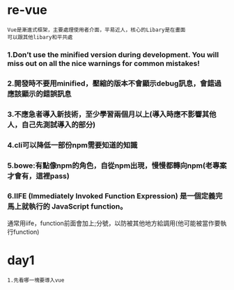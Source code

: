 # re-vue
    Vue是漸進式框架，主要處理使用者介面，平易近人，核心的Libary是在畫面
    可以跟其他libary和平共處

### 1.Don’t use the minified version during development. You will miss out on all the nice warnings for common mistakes!
### 2.開發時不要用minified，壓縮的版本不會顯示debug訊息，會錯過應該顯示的錯誤訊息
### 3.不應急者導入新技術，至少學習兩個月以上(導入時應不影響其他人，自己先測試導入的部分)
### 4.cli可以降低一部份npm需要知道的知識
### 5.bowe:有點像npm的角色，自從npm出現，慢慢都轉向npm(老專案才會有，這裡pass)
### 6.IIFE (Immediately Invoked Function Expression) 是一個定義完馬上就執行的 JavaScript function。
通常用iife，function前面會加上;分號，以防被其他地方給調用(他可能被當作要執行function)




# day1
    1.先看哪一塊要導入vue